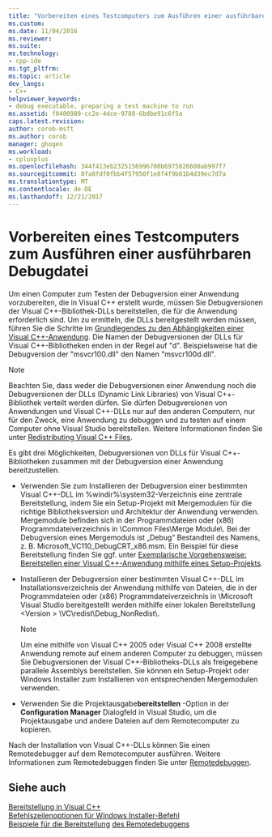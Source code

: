 ```yaml
---
title: "Vorbereiten eines Testcomputers zum Ausführen einer ausführbaren Debugdatei | Microsoft Docs"
ms.custom: 
ms.date: 11/04/2016
ms.reviewer: 
ms.suite: 
ms.technology:
- cpp-ide
ms.tgt_pltfrm: 
ms.topic: article
dev_langs:
- C++
helpviewer_keywords:
- debug executable, preparing a test machine to run
ms.assetid: f0400989-cc2e-4dce-9788-6bdbe91c6f5a
caps.latest.revision: 
author: corob-msft
ms.author: corob
manager: ghogen
ms.workload:
- cplusplus
ms.openlocfilehash: 344f413eb2325156996700b6975826600ab997f7
ms.sourcegitcommit: 8fa8fdf0fbb4f57950f1e8f4f9b81b4d39ec7d7a
ms.translationtype: MT
ms.contentlocale: de-DE
ms.lasthandoff: 12/21/2017
---
```

# <a name="preparing-a-test-machine-to-run-a-debug-executable"></a>Vorbereiten eines Testcomputers zum Ausführen einer ausführbaren Debugdatei
Um einen Computer zum Testen der Debugversion einer Anwendung vorzubereiten, die in Visual C++ erstellt wurde, müssen Sie Debugversionen der Visual C++-Bibliothek-DLLs bereitstellen, die für die Anwendung erforderlich sind. Um zu ermitteln, die DLLs bereitgestellt werden müssen, führen Sie die Schritte im [Grundlegendes zu den Abhängigkeiten einer Visual C++-Anwendung](../ide/understanding-the-dependencies-of-a-visual-cpp-application.md). Die Namen der Debugversionen der DLLs für Visual C++-Bibliotheken enden in der Regel auf "d". Beispielsweise hat die Debugversion der "msvcr100.dll" den Namen "msvcr100d.dll".  
  
> [!NOTE]
>  Beachten Sie, dass weder die Debugversionen einer Anwendung noch die Debugversionen der DLLs (Dynamic Link Libraries) von Visual C++-Bibliothek verteilt werden dürfen. Sie dürfen Debugversionen von Anwendungen und Visual C++-DLLs nur auf den anderen Computern, nur für den Zweck, eine Anwendung zu debuggen und zu testen auf einem Computer ohne Visual Studio bereitstellen. Weitere Informationen finden Sie unter [Redistributing Visual C++ Files](../ide/redistributing-visual-cpp-files.md).  
  
 Es gibt drei Möglichkeiten, Debugversionen von DLLs für Visual C++-Bibliotheken zusammen mit der Debugversion einer Anwendung bereitzustellen.  
  
-   Verwenden Sie zum Installieren der Debugversion einer bestimmten Visual C++-DLL im %windir%\system32\-Verzeichnis eine zentrale Bereitstellung, indem Sie ein Setup-Projekt mit Mergemodulen für die richtige Bibliotheksversion und Architektur der Anwendung verwenden. Mergemodule befinden sich in der Programmdateien oder (x86) Programmdateiverzeichnis in \Common Files\Merge Module\\. Bei der Debugversion eines Mergemoduls ist „Debug“ Bestandteil des Namens, z. B. Microsoft_VC110_DebugCRT_x86.msm. Ein Beispiel für diese Bereitstellung finden Sie ggf. unter [Exemplarische Vorgehensweise: Bereitstellen einer Visual C++-Anwendung mithilfe eines Setup-Projekts](../ide/walkthrough-deploying-a-visual-cpp-application-by-using-a-setup-project.md).  
  
-   Installieren der Debugversion einer bestimmten Visual C++-DLL im Installationsverzeichnis der Anwendung mithilfe von Dateien, die in der Programmdateien oder (x86) Programmdateiverzeichnis in \Microsoft Visual Studio bereitgestellt werden mithilfe einer lokalen Bereitstellung \<Version > \VC\redist\Debug_NonRedist\\.  
  
    > [!NOTE]
    >  Um eine mithilfe von Visual C++ 2005 oder Visual C++ 2008 erstellte Anwendung remote auf einem anderen Computer zu debuggen, müssen Sie Debugversionen der Visual C++-Bibliotheks-DLLs als freigegebene parallele Assemblys bereitstellen. Sie können ein Setup-Projekt oder Windows Installer zum Installieren von entsprechenden Mergemodulen verwenden.  
  
-   Verwenden Sie die Projektausgabe**bereitstellen** -Option in der **Configuration Manager** Dialogfeld in Visual Studio, um die Projektausgabe und andere Dateien auf dem Remotecomputer zu kopieren. 
  
 Nach der Installation von Visual C++-DLLs können Sie einen Remotedebugger auf dem Remotecomputer ausführen. Weitere Informationen zum Remotedebuggen finden Sie unter [Remotedebuggen](/visualstudio/debugger/remote-debugging.md).  
  
## <a name="see-also"></a>Siehe auch  
 
 [Bereitstellung in Visual C++](../ide/deployment-in-visual-cpp.md)   
 [Befehlszeilenoptionen für Windows Installer-Befehl](http://msdn.microsoft.com/library/windows/desktop/aa367988.aspx)   
 [Beispiele für die Bereitstellung](../ide/deployment-examples.md) [des Remotedebuggens](/visualstudio/debugger/remote-debugging.md)